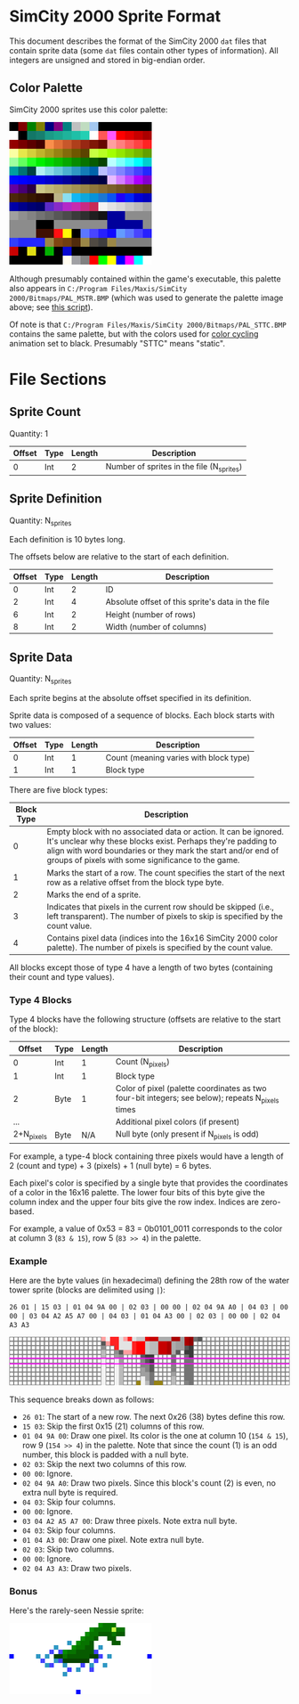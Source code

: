 # SimCity 2000 Sprite Format

This document describes the format of the SimCity 2000 `dat` files that contain sprite data (some `dat` files contain other types of information). All integers are unsigned and stored in big-endian order.

## Color Palette

SimCity 2000 sprites use this color palette:

![SimCity 2000 Color Palette](simcity-2000-palette-upscaled.png)

Although presumably contained within the game's executable, this palette also appears in `C:/Program Files/Maxis/SimCity 2000/Bitmaps/PAL_MSTR.BMP` (which was used to generate the palette image above; see [this script](../scripts/sc2k-make-palette-image.py)).

Of note is that `C:/Program Files/Maxis/SimCity 2000/Bitmaps/PAL_STTC.BMP` contains the same palette, but with the colors used for [color cycling](https://en.wikipedia.org/wiki/Color_cycling) animation set to black. Presumably "STTC" means "static".

# File Sections

## Sprite Count

Quantity: 1

Offset | Type | Length | Description
---|---|---|---
0 | Int | 2 | Number of sprites in the file (N<sub>sprites</sub>)

## Sprite Definition

Quantity: N<sub>sprites</sub>

Each definition is 10 bytes long.

The offsets below are relative to the start of each definition.

Offset | Type | Length | Description
---|---|---|---
0 | Int | 2 | ID
2 | Int | 4 | Absolute offset of this sprite's data in the file
6 | Int | 2 | Height (number of rows)
8 | Int | 2 | Width (number of columns)

## Sprite Data

Quantity: N<sub>sprites</sub>

Each sprite begins at the absolute offset specified in its definition.

Sprite data is composed of a sequence of blocks. Each block starts with two values:

Offset | Type | Length | Description
---|---|---|---
0 | Int | 1 | Count (meaning varies with block type)
1 | Int | 1 | Block type

There are five block types:

Block Type | Description
---|---
0 | Empty block with no associated data or action. It can be ignored. It's unclear why these blocks exist. Perhaps they're padding to align with word boundaries or they mark the start and/or end of groups of pixels with some significance to the game.
1 | Marks the start of a row. The count specifies the start of the next row as a relative offset from the block type byte.
2 | Marks the end of a sprite.
3 | Indicates that pixels in the current row should be skipped (i.e., left transparent). The number of pixels to skip is specified by the count value.
4 | Contains pixel data (indices into the 16x16 SimCity 2000 color palette). The number of pixels is specified by the count value.

All blocks except those of type 4 have a length of two bytes (containing their count and type values).

### Type 4 Blocks

Type 4 blocks have the following structure (offsets are relative to the start of the block):

Offset | Type | Length | Description
---|---|---|---
0 | Int | 1 | Count (N<sub>pixels</sub>)
1 | Int | 1 | Block type
2 | Byte | 1 | Color of pixel (palette coordinates as two four-bit integers; see below); repeats N<sub>pixels</sub> times
... | | | Additional pixel colors (if present)
2+N<sub>pixels</sub> | Byte | N/A | Null byte (only present if N<sub>pixels</sub> is odd)

For example, a type-4 block containing three pixels would have a length of 2 (count and type) + 3 (pixels) + 1 (null byte) = 6 bytes.

Each pixel's color is specified by a single byte that provides the coordinates of a color in the 16x16 palette. The lower four bits of this byte give the column index and the upper four bits give the row index. Indices are zero-based.

For example, a value of 0x53 = 83 = 0b0101_0011 corresponds to the color at column 3 (`83 & 15`), row 5 (`83 >> 4`) in the palette.

### Example

Here are the byte values (in hexadecimal) defining the 28th row of the water tower sprite (blocks are delimited using `|`):
```
26 01 | 15 03 | 01 04 9A 00 | 02 03 | 00 00 | 02 04 9A A0 | 04 03 | 00 00 | 03 04 A2 A5 A7 00 | 04 03 | 01 04 A3 00 | 02 03 | 00 00 | 02 04 A3 A3
```

![Row 28 of the water tower sprite and a few adjacent rows on either side](water-tower-example.png)

This sequence breaks down as follows:
* `26 01`: The start of a new row. The next 0x26 (38) bytes define this row.
* `15 03`: Skip the first 0x15 (21) columns of this row.
* `01 04 9A 00`: Draw one pixel. Its color is the one at column 10 (`154 & 15`), row 9 (`154 >> 4`) in the palette. Note that since the count (1) is an odd number, this block is padded with a null byte.
* `02 03`: Skip the next two columns of this row.
* `00 00`: Ignore.
* `02 04 9A A0`: Draw two pixels. Since this block's count (2) is even, no extra null byte is required.
* `04 03`: Skip four columns.
* `00 00`: Ignore.
* `03 04 A2 A5 A7 00`: Draw three pixels. Note extra null byte.
* `04 03`: Skip four columns.
* `01 04 A3 00`: Draw one pixel. Note extra null byte.
* `02 03`: Skip two columns.
* `00 00`: Ignore.
* `02 04 A3 A3`: Draw two pixels.

### Bonus

Here's the rarely-seen Nessie sprite:

![Nessie](nessie-upscaled.png)